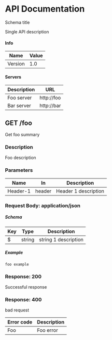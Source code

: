 # API Documentation

Schema title

Single API description

#### Info

| Name | Value |
| ---- | ----- |
| Version | 1.0 |


#### Servers

| Description | URL |
| ----------- | --- |
| Foo server | http://foo |
| Bar server | http://bar |


GET /foo
--------

Get foo summary

### Description

Foo description

### Parameters

| Name   | In  | Description |
| ------ | --- | ----------- |
| Header-1 | header | Header 1 description |

### Request Body: application/json

##### Schema

| Key | Type | Description |
| --- | ---- | ----------- |
| $ | string | string 1 description |

##### Example

```
foo example
```

### Response: 200

Successful response

### Response: 400

bad request

| Error code | Description |
| ---------- | ----------- |
| Foo        | Foo error   |
